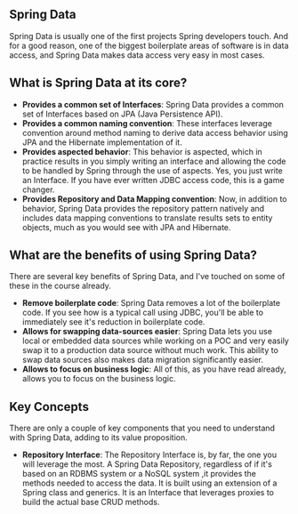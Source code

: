 ## Spring Data
Spring Data is usually one of the first projects Spring developers touch. And for a good reason, one of the biggest boilerplate areas of software is in data access, and Spring Data makes data access very easy in most cases.
## What is Spring Data at its core?
* **Provides a common set of Interfaces**: Spring Data provides a common set of Interfaces based on JPA (Java Persistence API).
* **Provides a common naming convention**: These interfaces leverage convention around method naming to derive data access behavior using JPA and the Hibernate implementation of it.
* **Provides aspected behavior**: This behavior is aspected, which in practice results in you simply writing an interface and allowing the code to be handled by Spring through the use of aspects. Yes, you just write an Interface. If you have ever written JDBC access code, this is a game changer.
* **Provides Repository and Data Mapping convention**: Now, in addition to behavior, Spring Data provides the repository pattern natively and includes data mapping conventions to translate results sets to entity objects, much as you would see with JPA and Hibernate.
## What are the benefits of using Spring Data?
There are several key benefits of Spring Data, and I've touched on some of these in the course already.
* **Remove boilerplate code**: Spring Data removes a lot of the boilerplate code. If you see how is a typical call using JDBC, you'll be able to immediately see it's reduction in boilerplate code.
* **Allows for swapping data-sources easier**: Spring Data lets you use local or embedded data sources while working on a POC and very easily swap it to a production data source without much work. This ability to swap data sources also makes data migration significantly easier.
* **Allows to focus on business logic**: All of this, as you have read already, allows you to focus on the business logic.
## Key Concepts
There are only a couple of key components that you need to understand with Spring Data, adding to its value proposition.

* **Repository Interface**: The Repository Interface is, by far, the one you will leverage the most. A Spring Data Repository, regardless of if it's based on an RDBMS system or a NoSQL system ,it provides the methods needed to access the data. It is built using an extension of a Spring class and generics. It is an Interface that leverages proxies to build the actual base CRUD methods.